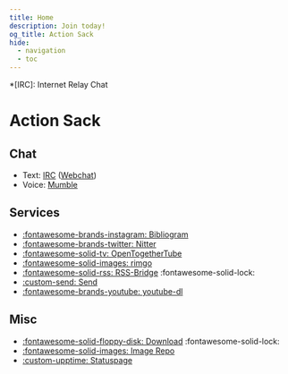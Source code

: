 ```yaml
---
title: Home
description: Join today!
og_title: Action Sack
hide:
  - navigation
  - toc
---
```


<!-- Abbreviations -->
*[IRC]: Internet Relay Chat

# Action Sack

## Chat

* Text: [IRC](ircs://chat.actionsack.com:6697/#thesack)
    ([Webchat](https://webchat.actionsack.com))
* Voice: [Mumble](mumble://chat.actionsack.com:64738?title=Root&version=1.2.0)

## Services

* [:fontawesome-brands-instagram: Bibliogram](https://bib.actionsack.com)
* [:fontawesome-brands-twitter: Nitter](https://nitter.actionsack.com)
* [:fontawesome-solid-tv: OpenTogetherTube](https://ott.actionsack.com)
* [:fontawesome-solid-images: rimgo](https://i.actionsack.com)
* [:fontawesome-solid-rss: RSS-Bridge](https://rss.actionsack.com) :fontawesome-solid-lock:
* [:custom-send: Send](https://send.actionsack.com)
* [:fontawesome-brands-youtube: youtube-dl](https://ytdl.actionsack.com)

## Misc

* [:fontawesome-solid-floppy-disk: Download](https://dl.actionsack.com) :fontawesome-solid-lock:
* [:fontawesome-solid-images: Image Repo](https://p.actionsack.com)
* [:custom-upptime: Statuspage](https://status.actionsack.com)
